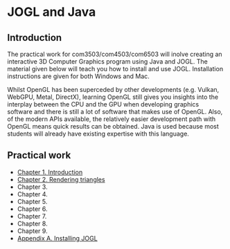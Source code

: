 # JOGL and Java

## Introduction

The practical work for com3503/com4503/com6503 will inolve creating an interactive 3D Computer Graphics program using Java and JOGL. The material given below will teach you how to install and use JOGL. Installation instructions are given for both Windows and Mac.

Whilst OpenGL has been superceded by other developments (e.g. Vulkan, WebGPU, Metal, DirectX), learning OpenGL still gives you insights into the interplay between the CPU and the GPU when developing graphics software and there is still a lot of software that makes use of OpenGL. Also, of the modern APIs available, the relatively easier development path with OpenGL means quick results can be obtained. Java is used because most students will already have existing expertise with this language.

## Practical work

- [Chapter 1. Introduction](docs/ch1.md)
- [Chapter 2. Rendering triangles](docs/ch2.md)
- Chapter 3.
- Chapter 4.
- Chapter 5.
- Chapter 6.
- Chapter 7.
- Chapter 8.
- Chapter 9.
- [Appendix A. Installing JOGL](docs/appendixA.md)
